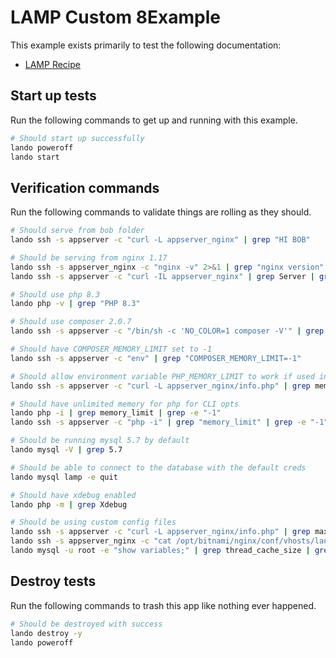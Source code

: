 # LAMP Custom 8Example

This example exists primarily to test the following documentation:

* [LAMP Recipe](https://docs.lando.dev/lamp/config.html)

Start up tests
--------------

Run the following commands to get up and running with this example.

```bash
# Should start up successfully
lando poweroff
lando start
```

Verification commands
---------------------

Run the following commands to validate things are rolling as they should.

```bash
# Should serve from bob folder
lando ssh -s appserver -c "curl -L appserver_nginx" | grep "HI BOB"

# Should be serving from nginx 1.17
lando ssh -s appserver_nginx -c "nginx -v" 2>&1 | grep "nginx version" | grep "nginx/1.17"
lando ssh -s appserver -c "curl -IL appserver_nginx" | grep Server | grep nginx

# Should use php 8.3
lando php -v | grep "PHP 8.3"

# Should use composer 2.0.7
lando ssh -s appserver -c "/bin/sh -c 'NO_COLOR=1 composer -V'" | grep "Composer version 2.0.7"

# Should have COMPOSER_MEMORY_LIMIT set to -1
lando ssh -s appserver -c "env" | grep "COMPOSER_MEMORY_LIMIT=-1"

# Should allow environment variable PHP_MEMORY_LIMIT to work if used in config file
lando ssh -s appserver -c "curl -L appserver_nginx/info.php" | grep memory_limit | grep 2G

# Should have unlimited memory for php for CLI opts
lando php -i | grep memory_limit | grep -e "-1"
lando ssh -s appserver -c "php -i" | grep "memory_limit" | grep -e "-1"

# Should be running mysql 5.7 by default
lando mysql -V | grep 5.7

# Should be able to connect to the database with the default creds
lando mysql lamp -e quit

# Should have xdebug enabled
lando php -m | grep Xdebug

# Should be using custom config files
lando ssh -s appserver -c "curl -L appserver_nginx/info.php" | grep max_execution_time | grep 92
lando ssh -s appserver_nginx -c "cat /opt/bitnami/nginx/conf/vhosts/lando.conf" | grep server_name | grep pirog
lando mysql -u root -e "show variables;" | grep thread_cache_size | grep 12
```

Destroy tests
-------------

Run the following commands to trash this app like nothing ever happened.

```bash
# Should be destroyed with success
lando destroy -y
lando poweroff
```
